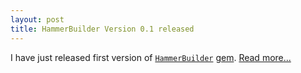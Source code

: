 ```yaml
---
layout: post
title: HammerBuilder Version 0.1 released
---
```


I have just released first version of [`HammerBuilder`](https://github.com/ruby-hammer/hammer-builder)
[gem](https://rubygems.org/gems/hammer_builder).
[Read more...](/2011/05/11/HammerBuilder-introduction)

